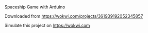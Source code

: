 Spaceship Game with Arduino

Downloaded from https://wokwi.com/projects/361939192052345857

Simulate this project on https://wokwi.com
